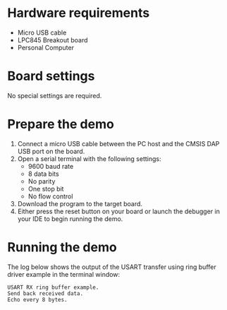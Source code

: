 Hardware requirements
=====================
- Micro USB cable
- LPC845 Breakout board
- Personal Computer

Board settings
==============
No special settings are required.

Prepare the demo
================
1.  Connect a micro USB cable between the PC host and the CMSIS DAP USB port on the board.
2.  Open a serial terminal with the following settings:
    - 9600 baud rate
    - 8 data bits
    - No parity
    - One stop bit
    - No flow control
3.  Download the program to the target board.
4.  Either press the reset button on your board or launch the debugger in your IDE to begin running the demo.

Running the demo
================
The log below shows the output of the USART transfer using ring buffer driver example in the terminal window:
~~~~~~~~~~~~~~~~~~~~~~~~~~~~~~~~~~~
USART RX ring buffer example.
Send back received data.
Echo every 8 bytes.

~~~~~~~~~~~~~~~~~~~~~~~~~~~~~~~~~~~
